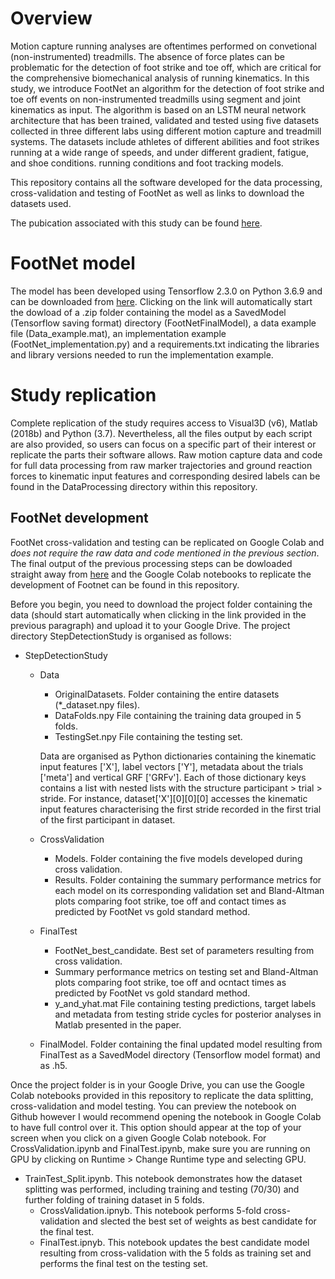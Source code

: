 # Overview

Motion capture running analyses are oftentimes performed on convetional (non-instrumented) treadmills. The absence of force plates can be problematic for the detection of foot strike and toe off, which are critical for the comprehensive biomechanical analysis of running kinematics. In this study, we introduce FootNet an algorithm for the detection of foot strike and toe off events on non-instrumented treadmills using segment and joint kinematics as input. The algorithm is based on an LSTM neural network architecture that has been trained, validated and tested using five datasets collected in three different labs using different motion capture and treadmill systems. The datasets include athletes of different abilities and foot strikes running at a wide range of speeds, and under different gradient, fatigue, and shoe conditions. running conditions and foot tracking models.

This repository contains all the software developed for the data processing, cross-validation and testing of FootNet as well as links to download the datasets used.

The pubication associated with this study can be found [here](link2pub).

# FootNet model

The model has been developed using Tensorflow 2.3.0 on Python 3.6.9 and can be downloaded from [here](https://drive.google.com/uc?export=download&id=18y8RhQTH3d1Nqp-CWiM415suUZxqjj-9). Clicking on the link will automatically start the dowload of a .zip folder containing the model as a SavedModel (Tensorflow saving format) directory (FootNetFinalModel), a data example file (Data_example.mat), an implementation example (FootNet_implementation.py) and a requirements.txt indicating the libraries and library versions needed to run the implementation example.

# Study replication

Complete replication of the study requires access to Visual3D (v6), Matlab (2018b) and Python (3.7). Nevertheless, all the files output by each script are also provided, so users can focus on a specific part of their interest or replicate the parts their software allows. Raw motion capture data and code for full data processing from raw marker trajectories and ground reaction forces to kinematic input features and corresponding desired labels can be found in the DataProcessing directory within this repository.

## FootNet development

FootNet cross-validation and testing can be replicated on Google Colab and *does not require the raw data and code mentioned in the previous section*. The final output of the previous processing steps can be dowloaded straight away from [here](https://drive.google.com/drive/folders/1MMpsXvz8-rDjTwwfOrp_k7zS_Om1gqLy?usp=sharing) and the Google Colab notebooks to replicate the development of Footnet can be found in this repository.

Before you begin, you need to download the project folder containing the data (should start automatically when clicking in the link provided in the previous paragraph)
and upload it to your Google Drive. The project directory StepDetectionStudy is organised as follows:

  - StepDetectionStudy
    - Data
      - OriginalDatasets. Folder containing the entire datasets (*_dataset.npy files).
      - DataFolds.npy File containing the training data grouped in 5 folds.
      - TestingSet.npy File containing the testing set.
      
      Data are organised as Python dictionaries containing the kinematic input features ['X'], label vectors ['Y'], metadata about the trials ['meta'] and vertical GRF ['GRFv']. Each of those dictionary keys contains a list with nested lists with the structure participant > trial > stride. For instance, dataset['X'][0][0][0] accesses the kinematic input features characterising the first stride recorded in the first trial of the first participant in dataset.
      
    - CrossValidation
      - Models. Folder containing the five models developed during cross validation.
      - Results. Folder containing the summary performance metrics for each model on its corresponding validation set and Bland-Altman plots comparing foot strike, toe off and contact times as predicted by FootNet vs gold standard method.
    - FinalTest
      - FootNet_best_candidate. Best set of parameters resulting from cross validation.
      - Summary performance metrics on testing set and Bland-Altman plots comparing foot strike, toe off and ocntact times as predicted by FootNet vs gold standard method.
      - y_and_yhat.mat File containing testing predictions, target labels and metadata from testing stride cycles for posterior analyses in Matlab presented in the paper.
    - FinalModel. Folder containing the final updated model resulting from FinalTest as a SavedModel directory (Tensorflow model format) and as .h5.

Once the project folder is in your Google Drive, you can use the Google Colab notebooks provided in this repository to replicate the data splitting, cross-validation and model testing. You can preview the notebook on Github however I would recommend opening the notebook in Google Colab to have full control over it. This option should appear at the top of your screen when you click on a given Google Colab notebook. For CrossValidation.ipynb and FinalTest.ipynb, make sure you are running on GPU by clicking on Runtime > Change Runtime type and selecting GPU.

- TrainTest_Split.ipynb. This notebook demonstrates how the dataset splitting was performed, including training and testing (70/30) and further folding of training dataset in 5 folds.
    - CrossValidation.ipnyb. This notebook performs 5-fold cross-validation and slected the best set of weights as best candidate for the final test.
    - FinalTest.ipnyb. This notebook updates the best candidate model resulting from cross-validation with the 5 folds as training set and performs the final test on the testing set.
